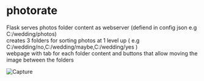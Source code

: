 # photorate
Flask serves photos folder content as webserver (defiend in config json e.g C:/wedding/photos) <br />
creates 3 folders for sorting photos at 1 level up ( e.g C:/wedding/no,C:/wedding/maybe,C:/wedding/yes ) <br />
webpage with tab for each folder content and buttons that allow moving the image between the folders <br />


![Capture](https://user-images.githubusercontent.com/40518583/123522115-f6a66980-d6c3-11eb-9da0-d692917e8b02.JPG)
